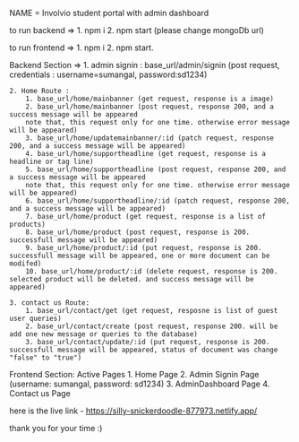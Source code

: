 NAME = Involvio student portal with admin dashboard

to run backend => 1. npm i 2. npm start (please change mongoDb url)

to run frontend => 1. npm i 2. npm start.

Backend Section => 
    1. admin signin : base_url/admin/signin (post request, credentials : username=sumangal, password:sd1234)

    2. Home Route :
        1. base_url/home/mainbanner (get request, response is a image)
        2. base_url/home/mainbanner (post request, response 200, and a success message will be appeared
        note that, this request only for one time. otherwise error message will be appeared)
        3. base_url/home/updatemainbanner/:id (patch request, response 200, and a success message will be appeared)
        4. base_url/home/supportheadline (get request, response is a headline or tag line)
        5. base_url/home/supportheadline (post request, response 200, and a success message will be appeared
        note that, this request only for one time. otherwise error message will be appeared)
        6. base_url/home/supportheadline/:id (patch request, response 200, and a success message will be appeared)
        7. base_url/home/product (get request, response is a list of products)
        8. base_url/home/product (post request, response is 200. successfull message will be appeared)
        9. base_url/home/product/:id (put request, response is 200. successfull message will be appeared, one or more document can be modifed)
        10. base_url/home/product/:id (delete request, response is 200. selected product will be deleted. and success message will be appeared)

    3. contact us Route:
        1. base_url/contact/get (get request, resposne is list of guest user queries)
        2. base_url/contact/create (post request, response 200. will be add one new message or queries to the database)
        3. base_url/contact/update/:id (put request, response is 200. successfull message will be appeared, status of document was change "false" to "true")

Frontend Section:
    Active Pages 
        1. Home Page 
        2. Admin Signin Page (username: sumangal, password: sd1234) 
        3. AdminDashboard Page 4. Contact us Page

here is the live link - https://silly-snickerdoodle-877973.netlify.app/

thank you for your time :)